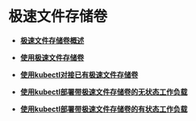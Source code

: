 # 极速文件存储卷<a name="cce_01_0329"></a>

-   **[极速文件存储卷概述](极速文件存储卷概述-7.md)**  

-   **[使用极速文件存储卷](使用极速文件存储卷-8.md)**  

-   **[使用kubectl对接已有极速文件存储卷](使用kubectl对接已有极速文件存储卷-9.md)**  

-   **[使用kubectl部署带极速文件存储卷的无状态工作负载](使用kubectl部署带极速文件存储卷的无状态工作负载-10.md)**  

-   **[使用kubectl部署带极速文件存储卷的有状态工作负载](使用kubectl部署带极速文件存储卷的有状态工作负载-11.md)**  


